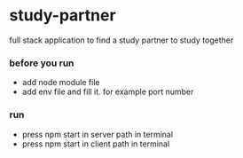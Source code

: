 # study-partner
full stack application to find a study partner to study together

### before you run  
- add node module file
- add env file and fill  it. for example port number

### run 
- press npm start in server path in terminal
- press npm start in client path in terminal     
